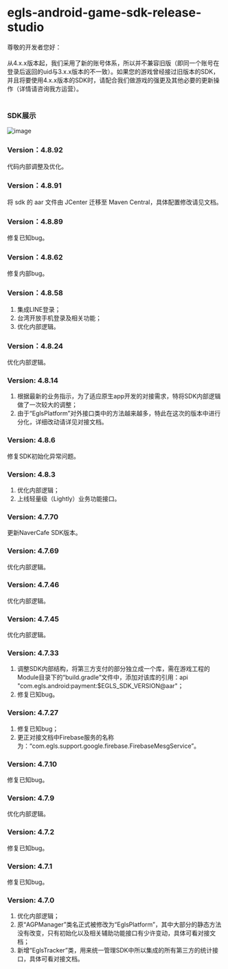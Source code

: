 # egls-android-game-sdk-release-studio

尊敬的开发者您好：<br /><br />
从4.x.x版本起，我们采用了新的账号体系，所以并不兼容旧版（即同一个账号在登录后返回的uid与3.x.x版本的不一致）。如果您的游戏曾经接过旧版本的SDK，并且将要使用4.x.x版本的SDK时，请配合我们做游戏的强更及其他必要的更新操作（详情请咨询我方运营）。<br /><br />
### SDK展示
![image](https://github.com/sonicdjgh/egls-android-game-sdk-release-studio/blob/master/res/demo-kr-login.gif)

### Version：4.8.92
代码内部调整及优化。
### Version：4.8.91
将 sdk 的 aar 文件由 JCenter 迁移至 Maven Central，具体配置修改请见文档。
### Version：4.8.89
修复已知bug。
### Version：4.8.62
修复内部bug。
### Version：4.8.58
1. 集成LINE登录；
2. 台湾开放手机登录及相关功能；
3. 优化内部逻辑。
### Version：4.8.24
优化内部逻辑。
### Version: 4.8.14
1. 根据最新的业务指示，为了适应原生app开发的对接需求，特将SDK内部逻辑做了一次较大的调整；
2. 由于“EglsPlatform”对外接口类中的方法越来越多，特此在这次的版本中进行分化，详细改动请详见对接文档。
### Version: 4.8.6
修复SDK初始化异常问题。
### Version: 4.8.3
1. 优化内部逻辑；
2. 上线轻量级（Lightly）业务功能接口。
### Version: 4.7.70
更新NaverCafe SDK版本。
### Version: 4.7.69
优化内部逻辑。
### Version: 4.7.46
优化内部逻辑。
### Version: 4.7.45
优化内部逻辑。
### Version: 4.7.33
1. 调整SDK内部结构，将第三方支付的部分独立成一个库，需在游戏工程的Module目录下的“build.gradle”文件中，添加对该库的引用：api "com.egls.android:payment:$EGLS_SDK_VERSION@aar"；
2. 修复已知bug。
### Version: 4.7.27
1. 修复已知bug；
2. 更正对接文档中Firebase服务的名称为：“com.egls.support.google.firebase.FirebaseMesgService”。
### Version: 4.7.10
修复已知bug。
### Version: 4.7.9
优化内部逻辑。
### Version: 4.7.2
修复已知bug。
### Version: 4.7.1
修复已知bug。
### Version: 4.7.0
1. 优化内部逻辑；
2. 原“AGPManager”类名正式被修改为“EglsPlatform”，其中大部分的静态方法没有改变，只有初始化以及相关辅助功能接口有少许变动，具体可看对接文档；
3. 新增“EglsTracker”类，用来统一管理SDK中所以集成的所有第三方的统计接口，具体可看对接文档。
